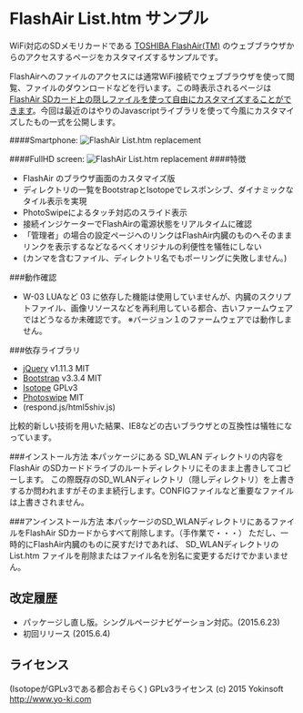 FlashAir List.htm サンプル
===================

WiFi対応のSDメモリカードである [TOSHIBA FlashAir(TM)](http://www.toshiba.co.jp/p-media/flashair/) のウェブブラウザからのアクセスするページをカスタマイズするサンプルです。

FlashAirへのファイルのアクセスには通常WiFi接続でウェブブラウザを使って閲覧、ファイルのダウンロードなどを行います。この時表示されるページは[FlashAir SDカード上の隠しファイルを使って自由にカスタマイズすることができます](https://flashair-developers.com/ja/documents/api/utility/)。今回は最近のはやりのJavascriptライブラリを使って今風にカスタマイズしたもの一式を公開します。

####Smartphone:
![FlashAir List.htm replacement](https://cloud.githubusercontent.com/assets/318651/7998144/4a959fd4-0b73-11e5-9bd0-d4184d5ac649.jpg)

####FullHD screen:
![FlashAir List.htm replacement](https://cloud.githubusercontent.com/assets/318651/7998154/65faefb8-0b73-11e5-932f-abab2de64232.jpg)
####特徴

- FlashAir のブラウザ画面のカスタマイズ版
- ディレクトリの一覧をBootstrapとIsotopeでレスポンシブ、ダイナミックなタイル表示を実現
- PhotoSwipeによるタッチ対応のスライド表示
- 接続インジケーターでFlashAirの電源状態をリアルタイムに確認
- 「管理者」の場合の設定ページへのリンクはFlashAir内臓のものへそのままリンクを表示するなどなるべくオリジナルの利便性を犠牲にしない
- (カンマを含むファイル、ディレクトリ名でもポーリングに失敗しません。)

###動作確認
- W-03
LUAなど 03 に依存した機能は使用していませんが、内臓のスクリプトファイル、画像リソースなどを再利用している都合、古いファームウェアではどうなるか未確認です。
※バージョン１のファームウェアでは動作しません。

###依存ライブラリ

- [jQuery](https://jquery.com/) v1.11.3 MIT
- [Bootstrap](http://getbootstrap.com/) v3.3.4 MIT
- [Isotope](http://isotope.metafizzy.co/) GPLv3
- [Photoswipe](http://photoswipe.com/) MIT
- (respond.js/html5shiv.js)

比較的新しい技術を用いた結果、IE8などの古いブラウザとの互換性は犠牲になっています。

###インストール方法
本パッケージにある SD_WLAN ディレクトリの内容を FlashAir のSDカードドライブのルートディレクトリにそのまま上書きしてコピーします。
この際既存のSD_WLANディレクトリ（隠しディレクトリ）を上書きするか問われますがそのまま続行します。CONFIGファイルなど重要なファイルは上書きされません。

###アンインストール方法
本パッケージのSD_WLANディレクトリにあるファイルをFlashAir SDカードからすべて削除します。（手作業で・・・）
ただし、一時的にFlashAir内臓のものに戻すだけであれば、 SD_WLANディレクトリの List.htm ファイルを削除またはファイル名を別名に変更するだけでかまいません。

改定履歴
-------------
- パッケージし直し版。シングルページナビゲーション対応。(2015.6.23)
-  初回リリース (2015.6.4)

ライセンス
-------------
(IsotopeがGPLv3である都合おそらく)
GPLv3ライセンス
(c) 2015 Yokinsoft http://www.yo-ki.com
